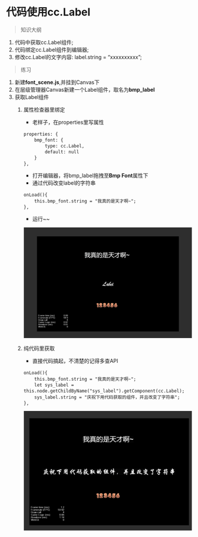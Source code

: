# 代码使用cc.Label

> 知识大纲
1. 代码中获取cc.Label组件;
2. 代码绑定cc.Label组件到编辑器;
3. 修改cc.Label的文字内容:  label.string = “xxxxxxxxxx”;

> 练习
1. 新建**font_scene.js**,并挂到Canvas下
2. 在层级管理器Canvas新建一个Label组件，取名为**bmp_label**
3. 获取Label组件
    1. 属性检查器里绑定
        * 老样子，在properties里写属性
        ```
        properties: {
            bmp_font: {
                type: cc.Label,
                default: null
            }
        },
        ```   
        * 打开编辑器，将bmp_label拖拽至**Bmp Font**属性下
        * 通过代码改变label的字符串
        ```
        onLoad(){
            this.bmp_font.string = "我真的是天才啊~";
        },
        ```
        * 运行~~
        
        ![](./images/代码改变lable的string属性.jpg)
        
    2. 纯代码里获取
        * 直接代码搞起，不清楚的记得多查API
        ```
        onLoad(){
            this.bmp_font.string = "我真的是天才啊~";
            let sys_label = this.node.getChildByName("sys_label").getComponent(cc.Label);
            sys_label.string = "庆祝下用代码获取的组件，并且改变了字符串";
        },
        ``` 
        
        ![](./images/代码改变label的string属性2.jpg)
       
            
        
